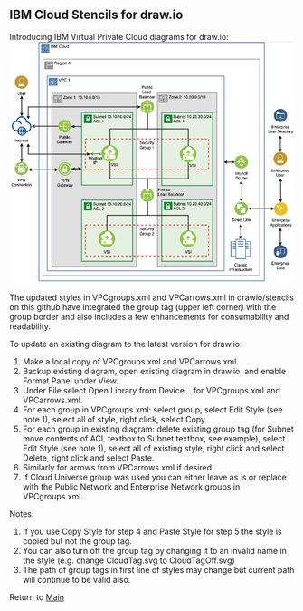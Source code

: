 ## IBM Cloud Stencils for draw.io

Introducing IBM Virtual Private Cloud diagrams for draw.io:
![VPCSimple](/images/vpc-experience-simple-drawio.png)

The updated styles in VPCgroups.xml and VPCarrows.xml in drawio/stencils on this github have integrated the group tag (upper left corner) with the group border and also includes a few enhancements for consumability and readability.

To update an existing diagram to the latest version for draw.io:
1. Make a local copy of VPCgroups.xml and VPCarrows.xml. 
2. Backup existing diagram, open existing diagram in draw.io, and enable Format Panel under View.
3. Under File select Open Library from Device... for VPCgroups.xml and VPCarrows.xml.
4. For each group in VPCgroups.xml: select group, select Edit Style (see note 1), select all of style, right click, select Copy.
5. For each group in existing diagram: delete existing group tag (for Subnet move contents of ACL textbox to Subnet textbox, see example), select Edit Style (see note 1), select all of existing style, right click and select Delete, right click and select Paste.
6. Similarly for arrows from VPCarrows.xml if desired.
7. If Cloud Universe group was used you can either leave as is or replace with the Public Network and Enterprise Network groups in VPCgroups.xml.

Notes: 
1. If you use Copy Style for step 4 and Paste Style for step 5 the style is copied but not the group tag.  
2. You can also turn off the group tag by changing it to an invalid name in the style (e.g. change CloudTag.svg to CloudTagOff.svg)
3. The path of group tags in first line of styles may change but current path will continue to be valid also.

Return to [Main](/README.md)

